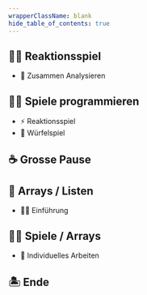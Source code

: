 ```yaml
---
wrapperClassName: blank
hide_table_of_contents: true
---
```


<Timeline title="Woche 8">
<Event time="12:45">

## :teacher: Reaktionsspiel

- :microscope: Zusammen Analysieren

</Event>
<Event time="13:00">

## :student: Spiele programmieren

- :zap: Reaktionsspiel
- :game_die: Würfelspiel

</Event>

<Event time="14:20">

## :coffee: Grosse Pause

</Event>
<Event time="14:40">

## :dango: Arrays / Listen

- :teacher: Einführung

</Event>
<Event time="15:00">

## :student: Spiele / Arrays

- :honeybee: Individuelles Arbeiten

</Event>
<Event time="16:15">

## 🏝️ Ende

</Event>

</Timeline>

